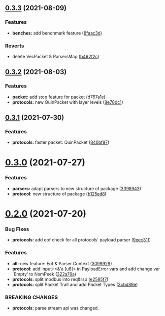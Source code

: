 ## [0.3.3](https://gitee.com/BoleanTech/parsing-rs/compare/v0.3.2...v0.3.3) (2021-08-09)


### Features

* **benches:** add benchmark feature ([8faac3d](https://gitee.com/BoleanTech/parsing-rs/commits/8faac3d9f167897acdc3b1180a1c7b59e9916dd2))


### Reverts

* delete VecPacket & ParsersMap ([b492f2c](https://gitee.com/BoleanTech/parsing-rs/commits/b492f2c8f27eb955229f91d707179939d55689d2))



## [0.3.2](https://gitee.com/BoleanTech/parsing-rs/compare/v0.3.1...v0.3.2) (2021-08-03)


### Features

* **packet:** add stop feature for packet ([d767a1e](https://gitee.com/BoleanTech/parsing-rs/commits/d767a1e21d10d196988301e62a7e9d08fb746701))
* **protocols:** new QuinPacket with layer levels ([8e78dc1](https://gitee.com/BoleanTech/parsing-rs/commits/8e78dc190b6f1cb0cac674c4eea3b24a2bb7c60b))



## [0.3.1](https://gitee.com/BoleanTech/parsing-rs/compare/v0.3.0...v0.3.1) (2021-07-30)


### Features

* **protocols:** faster packet: QuinPacket ([840bf97](https://gitee.com/BoleanTech/parsing-rs/commits/840bf97033c80631e3c88a5ce6f500a77dff82c1))



# [0.3.0](https://gitee.com/BoleanTech/parsing-rs/compare/v0.2.0...v0.3.0) (2021-07-27)


### Features

* **parsers:** adapt parsers to new structure of package ([3398943](https://gitee.com/BoleanTech/parsing-rs/commits/3398943a629e985c56ba923146cf4585c40d8a69))
* **protocol:** new structure of package ([b125ed8](https://gitee.com/BoleanTech/parsing-rs/commits/b125ed865b86741d7dac1816e5761f673caf60c4))



# [0.2.0](https://gitee.com/BoleanTech/parsing-rs/compare/309992992c22fef36372ed742f8a4ff6cd958f5e...v0.2.0) (2021-07-20)


### Bug Fixes

* **protocols:** add eof check for all protocols' payload parser ([9eec31f](https://gitee.com/BoleanTech/parsing-rs/commits/9eec31fc99945bb9af683e67543e674db364de2d))


### Features

* **all:** new feature: Eof & Parser Context ([3099929](https://gitee.com/BoleanTech/parsing-rs/commits/309992992c22fef36372ed742f8a4ff6cd958f5e))
* **protocol:** add input::<&'a [u8]> in PayloadError vars and add change var 'Empty' to NomPeek ([322a76a](https://gitee.com/BoleanTech/parsing-rs/commits/322a76af0f6096b200a6ac0e85f51133eb0bdd78))
* **protocols:** split modbus into req&rsp ([e2585f7](https://gitee.com/BoleanTech/parsing-rs/commits/e2585f75f20ad852ee673439989a13fbe218980d))
* **protocols:** split Packet Trait and add Packet Types ([3cbd89e](https://gitee.com/BoleanTech/parsing-rs/commits/3cbd89eee0afc4c42772b12db10fbbc82c391361))


### BREAKING CHANGES

* **protocols:** parse stream api was changed.



